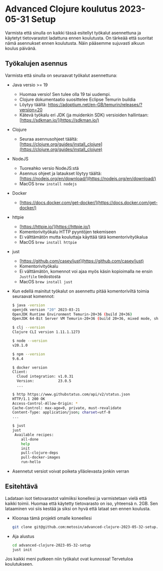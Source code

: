 # Advanced Clojure koulutus 2023-05-31 Setup

Varmista että sinulla on kaikki tässä esitellyt työkalut asennettuna ja käytetyt tietovarastot ladattuna ennen koulutusta. On tärkeää että suoritat nämä asennukset ennen koulutusta. Näin pääsemme sujuvasti alkuun koulus päivänä.

## Työkalujen asennus

Varmista että sinulla on seuraavat työkalut asennettuna:

- Java versio >= 19

  - Huomaa versio! Sen tulee olla 19 tai uudempi.
  - Clojure dokumentaatio suosittelee Eclipse Temurin buildia
  - Löytyy täältä: https://adoptium.net/en-GB/temurin/releases/?version=20
  - Kätevä työkalu eri JDK (ja muidenkin SDK) versioiden hallintaan: [https://sdkman.io/](https://sdkman.io/)

- Clojure

  - Seuraa asennusohjeet täältä: [https://clojure.org/guides/install_clojure](https://clojure.org/guides/install_clojure)

- NodeJS

  - Tuoreahko versio NodeJS:stä
  - Asennus ohjeet ja lataukset löytyy täältä: [https://nodejs.org/en/download/](https://nodejs.org/en/download/)
  - MacOS `brew install nodejs`

- Docker

  - [https://docs.docker.com/get-docker/](https://docs.docker.com/get-docker/)

- httpie

  - [https://httpie.io/](https://httpie.io/)
  - Komentorivityökalu HTTP pyyntöjen tekemiseen
  - Ei välttämätön mutta kouluttaja käyttää tätä komentorivityökalua
  - MacOS `brew install httpie`

- just

  - [https://github.com/casey/just](https://github.com/casey/just)
  - Komentorivityökalu
  - Ei välttämätön, komennot voi ajaa myös käsin kopioimalla ne ensin `Justfile` tiedostosta
  - MacOS `brew install just`

- Kun edellä mainitut työkalut on asennettu pitää komentoriviltä toimia seuraavat komennot:

  ```bash
  $ java -version
  openjdk version "20" 2023-03-21
  OpenJDK Runtime Environment Temurin-20+36 (build 20+36)
  OpenJDK 64-Bit Server VM Temurin-20+36 (build 20+36, mixed mode, sharing)

  $ clj --version
  Clojure CLI version 1.11.1.1273

  $ node --version
  v20.1.0

  $ npm --version
  9.6.4

  $ docker version
  Client:
    Cloud integration: v1.0.31
    Version:           23.0.5
    ...

  $ http https://www.githubstatus.com/api/v2/status.json
  HTTP/1.1 200 OK
  Access-Control-Allow-Origin: *
  Cache-Control: max-age=0, private, must-revalidate
  Content-Type: application/json; charset=utf-8
  ...

  $ just
  just
   Available recipes:
      all-done
      help
      init
      pull-clojure-deps
      pull-docker-images
      run-hello
  ```

- Asennetut versiot voivat poiketa ylläolevasta jonkin verran

## Esitehtävä

Ladataan isot tietovarastot valmiiksi konellesi ja varmistetaan vielä että kaikki toimii. Huomaa että käytetty tietovarasto on iso, yhteensä n. 2GB. Sen lataaminen voi siis kestää ja siksi on hyvä että lataat sen ennen koulusta.

- Kloonaa tämä projekti omalle koneellesi
  ```bash
  git clone git@github.com:metosin/advanced-clojure-2023-05-32-setup.git
  ```
- Aja alustus
  ```bash
  cd advanced-clojure-2023-05-32-setup
  just init
  ```

Jos kaikki meni putkeen niin työkalut ovat kunnossa! Tervetuloa koulutukseen.
